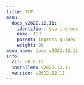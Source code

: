 ```yaml
---
title: TCP
menu:
  docs_v2022.12.11:
    identifier: tcp-ingress
    name: TCP
    parent: ingress-guides
    weight: 20
menu_name: docs_v2022.12.11
info:
  cli: v0.0.11
  installer: v2022.12.11
  version: v2022.12.11
---
```


